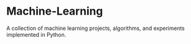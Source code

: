 # Machine-Learning
A collection of machine learning projects, algorithms, and experiments implemented in Python.

